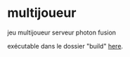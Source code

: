 # multijoueur

jeu multijoueur serveur photon fusion

exécutable dans le dossier "build" [here](https://github.com/emjoly/exercice-multijoueur/raw/main/build/dnfjbwsjk.exe).
